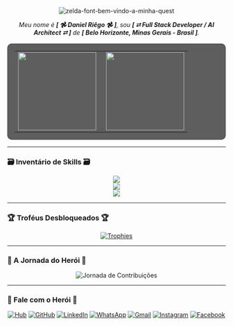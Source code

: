 <div align="center">
  <img src="./zelda-title.png" alt="zelda-font-bem-vindo-a-minha-quest" border="0">
</div>

<p align="center">
  <em>Meu nome é <strong>[ 𖣘 Daniel Riêgo 𖣘 ]</strong>, sou <strong>[ ⮂ Full Stack Developer / AI Architect ⮂ ]</strong> de <strong>[ Belo Horizonte, Minas Gerais - Brasil ]</strong>.</em>
</p>

<div align="center">
  <table style="border: 2px solid #555; background-color: #000000a0; border-radius: 10px; padding: 15px;">
    <tr>
      <td style="padding-right: 15px; border: none;">
        <a href="https://github.com/danielriegoor">
          <img height="180em" src="https://github-readme-stats.vercel.app/api?username=danielriegoor&show_icons=true&theme=transparent&hide_border=true&include_all_commits=true&count_private=true&title_color=fff&icon_color=aaa&text_color=ccc&cache_bust=1"/>
        </a>
      </td>
      <td style="border: none;">
        <a href="https://github.com/danielriegoor">
          <img height="180em" src="https://github-readme-stats.vercel.app/api/top-langs/?username=danielriegoor&layout=compact&langs_count=7&theme=transparent&hide_border=true&title_color=fff&icon_color=aaa&text_color=ccc"/>
        </a>
      </td>
    </tr>
  </table>
</div>

---

### 🗃️ Inventário de Skills 🗃️

<p align="center">
  <a href="https://skillicons.dev">
    <img src="https://skillicons.dev/icons?i=aiscript,angular,babel,bash,cloudflare,css,debian,devto,docker,fastapi,figma,git&theme=dark" />
  </a>
  <br>
  <a href="https://skillicons.dev">
    <img src="https://skillicons.dev/icons?i=github,githubactions,gmail,html,htmx,ai,js,jest,linkedin,linux,netlify,nextjs&theme=light" />
  </a>
  <br>
  <a href="https://skillicons.dev">
    <img src="https://skillicons.dev/icons?i=nodejs,npm,pnpm,postgres,py,react,redhat,redux,regex,svg,tailwind,ts,ubuntu,vercel,vite,vscode,windows,yarn&theme=dark" />
  </a>
</p>

---

### 🏆 Troféus Desbloqueados 🏆

<p align="center"> 
  <a href="https://github.com/ryo-ma/github-profile-trophy">
    <img src="https://github-profile-trophy.vercel.app/?username=danielriegoor&theme=dracula&no-frame=true&column=9&margin-w=15&margin-h=15" alt="Trophies" />
  </a>
</p>

---

### 📜 A Jornada do Herói 📜

<div align="center">
  <img src="https://github-readme-activity-graph.vercel.app/graph?username=danielriegoor&bg_color=0D1117&color=c9d1d9&line=a88646&point=f7d618&area=true&hide_border=true&custom_title=A%20Jornada%20do%20Her%C3%B3i%20(Último%20Ano)" alt="Jornada de Contribuições" />
</div>

---

### 🤝 Fale com o Herói 🤝

<p align="center">
  <a href="https://riegos.dev" target="_blank"><img src="https://img.shields.io/badge/Hub_de_Inovações-4A00E0?style=for-the-badge&logo=data:image/svg+xml;base64,PHN2ZyB4bWxucz0iaHR0cDovL3d3dy53My5vcmcvMjAwMC9zdmciIHZpZXdCb3g9IjAgMCAyNCAyNCIgZmlsbD0id2hpdGUiPjxwYXRoIGQ9Ik0xMiAyQzYuNDg2IDIgMiA2LjQ4NiAyIDEyczQuNDg2IDEwIDEwIDEwIDEwLTQuNDg2IDEwLTEwUzE3LjUxNCAyIDEyIDJ6bTAgMThjLTQuNDEgMC04LTMuNTktOC04czMuNTktOCA4IDggOCAzLjU5IDggOC0zLjU5IDgtOCA4eiIvPjxwYXRoIGQ9Ik0xMSAxMWgydjZoLTJ6bTAgLTZoMnYyaC0yeiIvPjwvc3ZnPg==" alt="Hub"/></a>
  <a href="https://github.com/danielriegoor" target="_blank"><img src="https://img.shields.io/badge/GitHub-181717?style=for-the-badge&logo=github&logoColor=white" alt="GitHub"/></a>
  <a href="https://www.linkedin.com/in/danielriegoor/" target="_blank"><img src="https://img.shields.io/badge/LinkedIn-0077B5?style=for-the-badge&logo=linkedin&logoColor=white" alt="LinkedIn"/></a>
  <a href="https://wa.me/+5531993789275" target="_blank"><img src="https://img.shields.io/badge/WhatsApp-25D366?style=for-the-badge&logo=whatsapp&logoColor=white" alt="WhatsApp"/></a>
  <a href="mailto:danielriegodevjobs@gmail.com" target="_blank"><img src="https://img.shields.io/badge/Gmail-D14836?style=for-the-badge&logo=gmail&logoColor=white" alt="Gmail"/></a>
  <a href="https://instagram.com/danielriegoor" target="_blank"><img src="https://img.shields.io/badge/Instagram-E4405F?style=for-the-badge&logo=instagram&logoColor=white" alt="Instagram"/></a>
  <a href="https://facebook.com/riegodaniel" target="_blank"><img src="https://img.shields.io/badge/Facebook-1877F2?style=for-the-badge&logo=facebook&logoColor=white" alt="Facebook"/></a>
</p>
